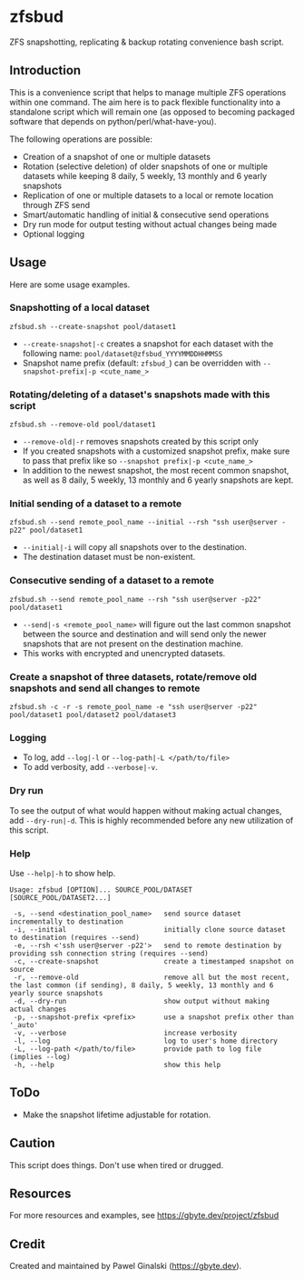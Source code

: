 # zfsbud
ZFS snapshotting, replicating & backup rotating convenience bash script.

## Introduction
This is a convenience script that helps to manage multiple ZFS operations within one command. The aim here is to pack flexible functionality into a standalone script which will remain one (as opposed to becoming packaged software that depends on python/perl/what-have-you).

The following operations are possible:
- Creation of a snapshot of one or multiple datasets
- Rotation (selective deletion) of older snapshots of one or multiple datasets while keeping 8 daily, 5 weekly, 13 monthly and 6 yearly snapshots
- Replication of one or multiple datasets to a local or remote location through ZFS send
- Smart/automatic handling of initial & consecutive send operations
- Dry run mode for output testing without actual changes being made
- Optional logging

## Usage
Here are some usage examples.

### Snapshotting of a local dataset
`zfsbud.sh --create-snapshot pool/dataset1`
- `--create-snapshot|-c` creates a snapshot for each dataset with the following name: `pool/dataset@zfsbud_YYYYMMDDHHMMSS`
- Snapshot name prefix (default: `zfsbud_`) can be overridden with `--snapshot-prefix|-p <cute_name_>`

### Rotating/deleting of a dataset's snapshots made with this script
`zfsbud.sh --remove-old pool/dataset1`
- `--remove-old|-r` removes snapshots created by this script only
- If you created snapshots with a customized snapshot prefix, make sure to pass that prefix like so `--snapshot prefix|-p <cute_name_>`
- In addition to the newest snapshot, the most recent common snapshot, as well as 8 daily, 5 weekly, 13 monthly and 6 yearly snapshots are kept.

### Initial sending of a dataset to a remote
`zfsbud.sh --send remote_pool_name --initial --rsh "ssh user@server -p22" pool/dataset1`
- `--initial|-i` will copy all snapshots over to the destination.
- The destination dataset must be non-existent.

### Consecutive sending of a dataset to a remote
`zfsbud.sh --send remote_pool_name --rsh "ssh user@server -p22" pool/dataset1`
- `--send|-s <remote_pool_name>` will figure out the last common snapshot between the source and destination and will send only the newer snapshots that are not present on the destination machine.
- This works with encrypted and unencrypted datasets.

### Create a snapshot of three datasets, rotate/remove old snapshots and send all changes to remote
`zfsbud.sh -c -r -s remote_pool_name -e "ssh user@server -p22" pool/dataset1 pool/dataset2 pool/dataset3`

### Logging
- To log, add `--log|-l` or `--log-path|-L </path/to/file>`
- To add verbosity, add `--verbose|-v`.

### Dry run
To see the output of what would happen without making actual changes, add `--dry-run|-d`. This is highly recommended before any new utilization of this script.

### Help
Use `--help|-h` to show help.
```
Usage: zfsbud [OPTION]... SOURCE_POOL/DATASET [SOURCE_POOL/DATASET2...]

 -s, --send <destination_pool_name>   send source dataset incrementally to destination
 -i, --initial                        initially clone source dataset to destination (requires --send)
 -e, --rsh <'ssh user@server -p22'>   send to remote destination by providing ssh connection string (requires --send)
 -c, --create-snapshot                create a timestamped snapshot on source
 -r, --remove-old                     remove all but the most recent, the last common (if sending), 8 daily, 5 weekly, 13 monthly and 6 yearly source snapshots
 -d, --dry-run                        show output without making actual changes
 -p, --snapshot-prefix <prefix>       use a snapshot prefix other than '_auto'
 -v, --verbose                        increase verbosity
 -l, --log                            log to user's home directory
 -L, --log-path </path/to/file>       provide path to log file (implies --log)
 -h, --help                           show this help
```

## ToDo
- Make the snapshot lifetime adjustable for rotation.

## Caution
This script does things. Don't use when tired or drugged.

## Resources
For more resources and examples, see https://gbyte.dev/project/zfsbud

## Credit
Created and maintained by Pawel Ginalski (https://gbyte.dev).
